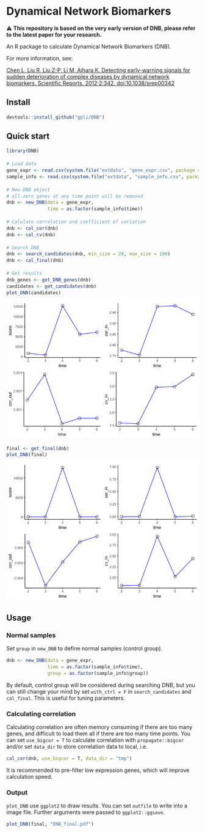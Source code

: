 Dynamical Network Biomarkers
================

⚠️ **This repository is based on the very early version of DNB, please refer to the latest paper for your research.**

An R package to calculate Dynamical Network Biomarkers (DNB).

For more information, see:

[Chen L, Liu R, Liu Z-P, Li M, Aihara K. Detecting early-warning signals
for sudden deterioration of complex diseases by dynamical network
biomarkers. Scientific Reports. 2012;2:342.
doi:10.1038/srep00342](https://www.nature.com/articles/srep00342)

## Install

``` r
devtools::install_github("gpli/DNB")
```

## Quick start

``` r
library(DNB)

# Load data
gene_expr <- read.csv(system.file("extdata", "gene_expr.csv", package = "DNB"), row.names = 1)
sample_info <- read.csv(system.file("extdata", "sample_info.csv", package = "DNB"), row.names = 1)

# New DNB object
# all-zero genes at any time point will be removed
dnb <- new_DNB(data = gene_expr,
               time = as.factor(sample_info$time))

# Calulate correlation and coefficient of variation
dnb <- cal_cor(dnb)
dnb <- cal_cv(dnb)

# Search DNB
dnb <- search_candidates(dnb, min_size = 20, max_size = 100)
dnb <- cal_final(dnb)

# Get results
dnb_genes <- get_DNB_genes(dnb)
candidates <- get_candidates(dnb)
plot_DNB(candidates)
```

![](README_files/figure-gfm/quick-start-1.png)<!-- -->

``` r
final <- get_final(dnb)
plot_DNB(final)
```

![](README_files/figure-gfm/quick-start-2.png)<!-- -->

## Usage

### Normal samples

Set `group` in `new_DNB` to define normal samples (control group).

``` r
dnb <- new_DNB(data = gene_expr,
               time = as.factor(sample_info$time),
               group = as.factor(sample_info$group))
```

By default, control group will be considered during searching DNB, but
you can still change your mind by set `with_ctrl = F` in
`search_candidates` and `cal_final`. This is useful for tuning
parameters.

### Calculating correlation

Calculating correlation are often memory consuming if there are too many
genes, and difficult to load them all if there are too many time points.
You can set `use_bigcor = T` to calculate correlation with
`propagate::bigcor` and/or set `data_dir` to store correlation data to
local, i.e.

``` r
cal_cor(dnb, use_bigcor = T, data_dir = "tmp")
```

It is recommended to pre-filter low expression genes, which will improve
calculation speed.

### Output

`plot_DNB` use `ggplot2` to draw results. You can set `outfile` to write
into a image file. Further arguments were passed to `ggplot2::ggsave`.

``` r
plot_DNB(final, "DNB_final.pdf")
```
